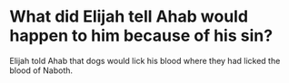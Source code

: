 # What did Elijah tell Ahab would happen to him because of his sin?

Elijah told Ahab that dogs would lick his blood where they had licked the blood of Naboth.
